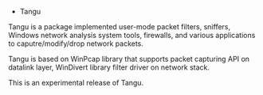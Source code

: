 * Tangu

Tangu is a package implemented user-mode packet filters, sniffers, Windows network analysis system tools, firewalls, and various applications to caputre/modify/drop network packets. 

Tangu is based on WinPcap library that supports packet capturing API on datalink layer, WinDivert library filter driver on network stack.

This is an experimental release of Tangu.